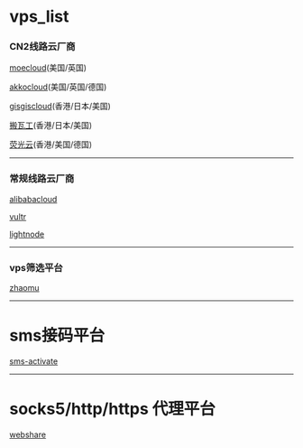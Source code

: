 # vps_list
### CN2线路云厂商
[moecloud](https://lite.moe/aff.php?aff=114838)(美国/英国)

[akkocloud](https://www.akkocloud.com/aff.php?aff=1586)(美国/英国/德国)

[gisgiscloud](https://clientarea.gigsgigscloud.com/?affid=4008)(香港/日本/美国)

[搬瓦工](https://bandwagonhost.com/aff.php?aff=75595)(香港/日本/美国)

[荧光云](https://console.lightnode.cn/quick.html?ref=ssfhp4gv&promoteWay=LINK )(香港/美国/德国)

---
### 常规线路云厂商
[alibabacloud](https://www.aliyun.com/minisite/goods?userCode=ef4zbqys)

[vultr](https://www.vultr.com/?ref=9540050-8H)

[lightnode](https://www.lightnode.com/?inviteCode=DVSWR2&promoteWay=LINK)


---
### vps筛选平台
[zhaomu](https://www.zhaomu.com/partner/14024)



---
# sms接码平台
[sms-activate](https://sms-activate.org/?ref=7923173)



---
# socks5/http/https 代理平台
[webshare](https://www.webshare.io/?referral_code=lah5huc7uw1o)
